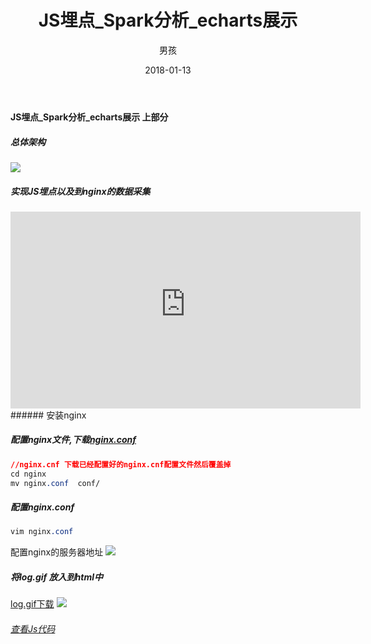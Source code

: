 ﻿---
layout: post
title: 'JS埋点_Spark分析_echarts展示'
date: 2018-01-13
author: 男孩
tags: spark
---
#### JS埋点_Spark分析_echarts展示 上部分
##### 总体架构
![](http://mgimg-ali.oss-cn-beijing.aliyuncs.com/project/spark/js%E5%9F%8B%E7%82%B9%E5%88%86%E6%9E%90/stage.png)
##### 实现JS埋点以及到nginx的数据采集
<iframe width="560" height="315" src="http://mgimg-ali.oss-cn-beijing.aliyuncs.com/project/spark/js%E5%9F%8B%E7%82%B9%E5%88%86%E6%9E%90/JS.mp4" frameborder="0" allowfullscreen></iframe>
###### 安装nginx

##### 配置nginx文件,下载[nginx.conf](http://mgimg-ali.oss-cn-beijing.aliyuncs.com/project/spark/js%E5%9F%8B%E7%82%B9%E5%88%86%E6%9E%90/nginx.conf)
```css
//nginx.cnf 下载已经配置好的nginx.cnf配置文件然后覆盖掉
cd nginx
mv nginx.conf  conf/
```
##### 配置nginx.conf
```css
vim nginx.conf
```
配置nginx的服务器地址
![](http://mgimg-ali.oss-cn-beijing.aliyuncs.com/project/spark/js%E5%9F%8B%E7%82%B9%E5%88%86%E6%9E%90/I1%24%7E53%5BCP%28%5BRQ%29QQK%291H%5BYJ.png)
##### 将log.gif 放入到html中
[log.gif下载](http://mgimg-ali.oss-cn-beijing.aliyuncs.com/project/spark/js%E5%9F%8B%E7%82%B9%E5%88%86%E6%9E%90/log.gif)
![](http://mgimg-ali.oss-cn-beijing.aliyuncs.com/project/spark/js%E5%9F%8B%E7%82%B9%E5%88%86%E6%9E%90/log_up.PNG)

###### [查看Js代码](https://github.com/czhyf/ExceptionTracker)
